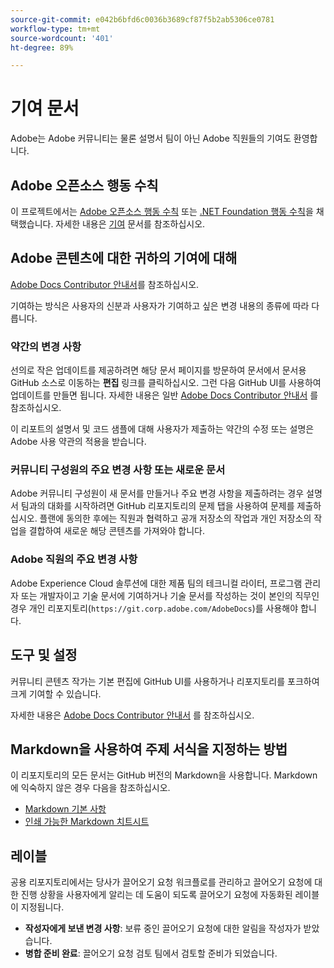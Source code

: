 ```yaml
---
source-git-commit: e042b6bfd6c0036b3689cf87f5b2ab5306ce0781
workflow-type: tm+mt
source-wordcount: '401'
ht-degree: 89%

---
```

# 기여 문서

Adobe는 Adobe 커뮤니티는 물론 설명서 팀이 아닌 Adobe 직원들의 기여도 환영합니다.

## Adobe 오픈소스 행동 수칙

이 프로젝트에서는 [Adobe 오픈소스 행동 수칙](code-of-conduct.md) 또는 [.NET Foundation 행동 수칙](https://dotnetfoundation.org/code-of-conduct)을 채택했습니다. 자세한 내용은 [기여](contributing.md) 문서를 참조하십시오.

## Adobe 콘텐츠에 대한 귀하의 기여에 대해

[Adobe Docs Contributor 안내서](https://experienceleague.adobe.com/docs/contributor/contributor-guide/introduction.html?lang=ko)를 참조하십시오.

기여하는 방식은 사용자의 신분과 사용자가 기여하고 싶은 변경 내용의 종류에 따라 다릅니다.

### 약간의 변경 사항

선의로 작은 업데이트를 제공하려면 해당 문서 페이지를 방문하여 문서에서 문서용 GitHub 소스로 이동하는 **편집** 링크를 클릭하십시오. 그런 다음 GitHub UI를 사용하여 업데이트를 만들면 됩니다. 자세한 내용은 일반 [Adobe Docs Contributor 안내서](https://experienceleague.adobe.com/docs/contributor/contributor-guide/introduction.html?lang=ko) 를 참조하십시오.

이 리포트의 설명서 및 코드 샘플에 대해 사용자가 제출하는 약간의 수정 또는 설명은 Adobe 사용 약관의 적용을 받습니다.

### 커뮤니티 구성원의 주요 변경 사항 또는 새로운 문서

Adobe 커뮤니티 구성원이 새 문서를 만들거나 주요 변경 사항을 제출하려는 경우 설명서 팀과의 대화를 시작하려면 GitHub 리포지토리의 문제 탭을 사용하여 문제를 제출하십시오. 플랜에 동의한 후에는 직원과 협력하고 공개 저장소의 작업과 개인 저장소의 작업을 결합하여 새로운 해당 콘텐츠를 가져와야 합니다.

<!--
If you submit a pull request with significant changes to documentation and code examples, you'll see a message in the pull request asking you to submit an online contribution license agreement (CLA). We need you to complete the online form before we can review your pull request.
-->

### Adobe 직원의 주요 변경 사항

Adobe Experience Cloud 솔루션에 대한 제품 팀의 테크니컬 라이터, 프로그램 관리자 또는 개발자이고 기술 문서에 기여하거나 기술 문서를 작성하는 것이 본인의 직무인 경우 개인 리포지토리(`https://git.corp.adobe.com/AdobeDocs`)를 사용해야 합니다.

<!--Employees from other parts of the Adobe world should use the public repo for minor updates.-->

## 도구 및 설정

커뮤니티 콘텐츠 작가는 기본 편집에 GitHub UI를 사용하거나 리포지토리를 포크하여 크게 기여할 수 있습니다.

자세한 내용은 [Adobe Docs Contributor 안내서](https://experienceleague.adobe.com/docs/contributor/contributor-guide/introduction.html?lang=ko) 를 참조하십시오.

## Markdown을 사용하여 주제 서식을 지정하는 방법

이 리포지토리의 모든 문서는 GitHub 버전의 Markdown을 사용합니다. Markdown에 익숙하지 않은 경우 다음을 참조하십시오.

* [Markdown 기본 사항](https://help.github.com/articles/getting-started-with-writing-and-formatting-on-github/)
* [인쇄 가능한 Markdown 치트시트](https://guides.github.com/pdfs/markdown-cheatsheet-online.pdf)

## 레이블

공용 리포지토리에서는 당사가 끌어오기 요청 워크플로를 관리하고 끌어오기 요청에 대한 진행 상황을 사용자에게 알리는 데 도움이 되도록 끌어오기 요청에 자동화된 레이블이 지정됩니다.

* **작성자에게 보낸 변경 사항**: 보류 중인 끌어오기 요청에 대한 알림을 작성자가 받았습니다.
* **병합 준비 완료**: 끌어오기 요청 검토 팀에서 검토할 준비가 되었습니다.
